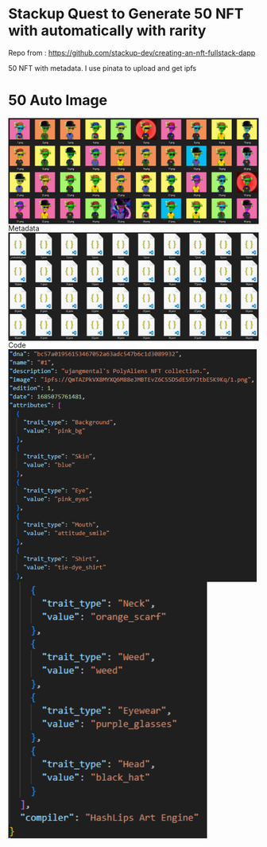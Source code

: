 # Stackup Quest to Generate 50 NFT with automatically with rarity

Repo from :
https://github.com/stackup-dev/creating-an-nft-fullstack-dapp

50 NFT with metadata. I use pinata to upload and get ipfs

# 50 Auto Image
<img align='center' src='https://github.com/asamarsal/createautonft/blob/main/cover.PNG' width='900"'>
Metadata
<img align='center' src='https://github.com/asamarsal/createautonft/blob/main/cover2.PNG' width='900"'>
Code
<img align='center' src='https://github.com/asamarsal/createautonft/blob/main/cover3.PNG' width='500"'>
<img align='center' src='https://github.com/asamarsal/createautonft/blob/main/cover4.PNG' width='400"'>
